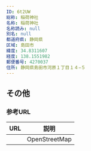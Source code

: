 ```yaml
---
ID: 6t2UW
総称: 稲荷神社
名称: 稲荷神社
名称読み: null
別名: null
都道府県: 静岡県
区域: 島田市
緯度: 34.8311607
経度: 138.1551982
郵便番号: 4270037
住所: 静岡県島田市河原１丁目１４−５
---
```


## その他

### 参考URL

| URL | 説明          |
| --- | ------------- |
|     | OpenStreetMap |
